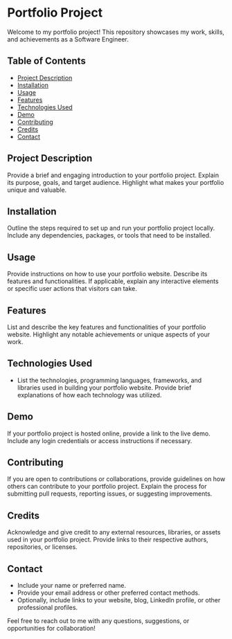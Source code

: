 # Portfolio Project

Welcome to my portfolio project! This repository showcases my work, skills, and achievements as a Software Engineer.

## Table of Contents

- [Project Description](#project-description)
- [Installation](#installation)
- [Usage](#usage)
- [Features](#features)
- [Technologies Used](#technologies-used)
- [Demo](#demo)
- [Contributing](#contributing)
- [Credits](#credits)
- [Contact](#contact)

## Project Description

Provide a brief and engaging introduction to your portfolio project. Explain its purpose, goals, and target audience. Highlight what makes your portfolio unique and valuable.

## Installation

Outline the steps required to set up and run your portfolio project locally. Include any dependencies, packages, or tools that need to be installed.

## Usage

Provide instructions on how to use your portfolio website. Describe its features and functionalities. If applicable, explain any interactive elements or specific user actions that visitors can take.

## Features

List and describe the key features and functionalities of your portfolio website. Highlight any notable achievements or unique aspects of your work.

## Technologies Used

- List the technologies, programming languages, frameworks, and libraries used in building your portfolio website. Provide brief explanations of how each technology was utilized.

## Demo

If your portfolio project is hosted online, provide a link to the live demo. Include any login credentials or access instructions if necessary.

## Contributing

If you are open to contributions or collaborations, provide guidelines on how others can contribute to your portfolio project. Explain the process for submitting pull requests, reporting issues, or suggesting improvements.

## Credits

Acknowledge and give credit to any external resources, libraries, or assets used in your portfolio project. Provide links to their respective authors, repositories, or licenses.

## Contact

- Include your name or preferred name.
- Provide your email address or other preferred contact methods.
- Optionally, include links to your website, blog, LinkedIn profile, or other professional profiles.

Feel free to reach out to me with any questions, suggestions, or opportunities for collaboration!


